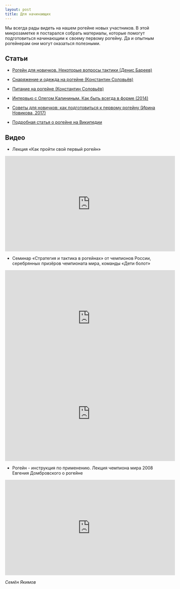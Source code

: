 ```yaml
---
layout: post
title: Для начинающих
---
```


Мы всегда рады видеть на нашем рогейне новых участников.
В этой микрозаметке я постарался собрать материалы, которые помогут подготовиться начинающим к своему первому рогейну.
Да и опытным рогейнерам они могут оказаться полезными.


Статьи
------

* [Рогейн для новичков. Некоторые вопросы тактики (Денис Бареев)](http://nn.rogaine.ru/35-tactic-in-rogaine-article)

* [Снаряжение и одежда на рогейне (Константин Соловьёв)](http://nn.rogaine.ru/112-snare-rogaining)

* [Питание на рогейне (Константин Соловьёв)](http://nn.rogaine.ru/39-food-on-rogaining-article)

* [Интервью с Олегом Калининым. Как быть всегда в форме (2014)](https://www.x-race.info/news/26786/)

* [Советы для новичков: как подготовиться к первому рогейну (Ирина Новикова, 2017)](https://newrunners.ru/mag/sovety-dlya-novichkov-kak-podgotovitsya-k-pervomu-/)

* [Подробная статья о рогейне на Википедии](https://ru.wikipedia.org/wiki/Рогейн)


Видео
-----

* Лекция «Как пройти свой первый рогейн»

<iframe width="560" height="315" src="https://www.youtube.com/embed/II2kBWAIWrc" frameborder="0" allow="autoplay; encrypted-media" allowfullscreen></iframe>

* Семинар «Стратегия и тактика в рогейнах» от чемпионов России, серебрянных призёров чемпионата мира, команды «Дети болот»

<iframe width="560" height="315" src="https://www.youtube.com/embed/1NaapckstH4" frameborder="0" allow="autoplay; encrypted-media" allowfullscreen></iframe>

<iframe width="560" height="315" src="https://www.youtube.com/embed/FiuoFC-LdQ8" frameborder="0" allow="autoplay; encrypted-media" allowfullscreen></iframe>

* Рогейн - инструкция по применению. Лекция чемпиона мира 2008 Евгения Домбровского о рогейне

<iframe width="560" height="315" src="https://www.youtube.com/embed/SzIxUANT37U" frameborder="0" allow="autoplay; encrypted-media" allowfullscreen></iframe>



*Семён Якимов*

